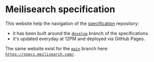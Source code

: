 # Meilisearch specification

This website help the navigation of the [specification](https://github.com/meilisearch/specifications/) repository:
- it has been built around the [`develop`](https://github.com/meilisearch/specifications/tree/develop) branch of the specifications.
- it's updated everyday at 12PM and deployed via GitHub Pages.

The same website exist for the [`main`](https://github.com/meilisearch/specifications/tree/main) branch here: [`https://specs.meilisearch.com/`](https://specs.meilisearch.com/).

